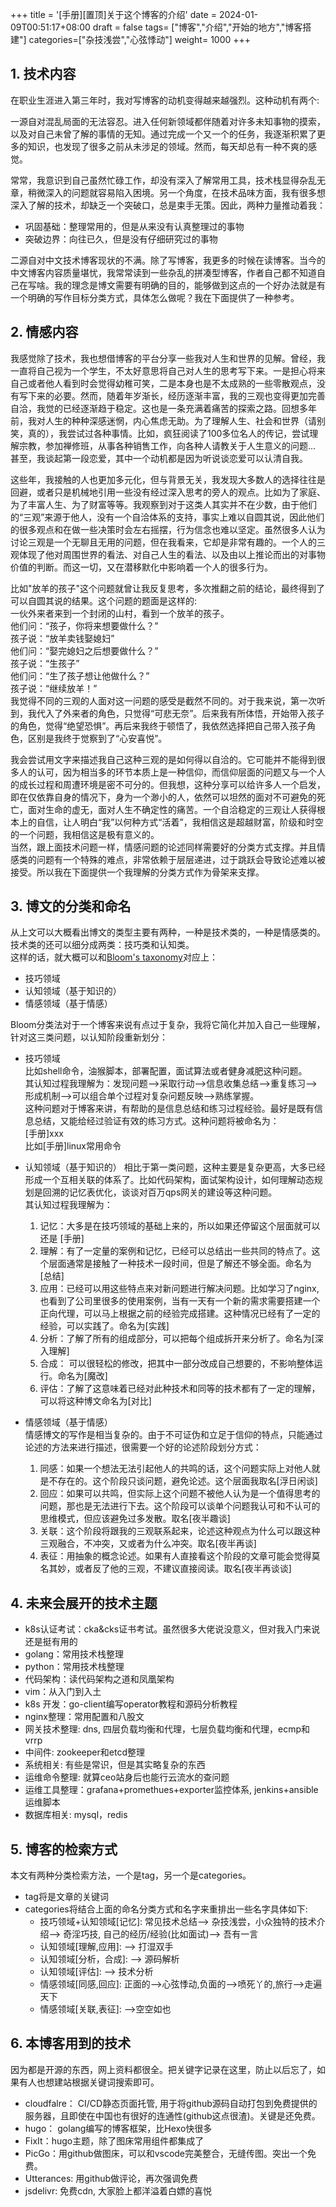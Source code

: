 +++
title =  '[手册][置顶]关于这个博客的介绍'
date = 2024-01-09T00:51:17+08:00
draft = false
tags= ["博客","介绍","开始的地方","博客搭建"]
categories=["杂技浅尝","心弦悸动"]
weight= 1000
+++

## 1. 技术内容
在职业生涯进入第三年时，我对写博客的动机变得越来越强烈。这种动机有两个:

一源自对混乱局面的无法容忍。进入任何新领域都伴随着对许多未知事物的摸索，以及对自己未曾了解的事情的无知。通过完成一个又一个的任务，我逐渐积累了更多的知识，也发现了很多之前从未涉足的领域。然而，每天却总有一种不爽的感觉。  

常常，我意识到自己虽然忙碌工作，却没有深入了解常用工具，技术栈显得杂乱无章，稍微深入的问题就容易陷入困境。另一个角度，在技术品味方面，我有很多想深入了解的技术，却缺乏一个突破口，总是束手无策。因此，两种力量推动着我：
- 巩固基础：整理常用的，但是从来没有认真整理过的事物
- 突破边界：向往已久，但是没有仔细研究过的事物 
  
二源自对中文技术博客现状的不满。除了写博客，我更多的时候在读博客。当今的中文博客内容质量堪忧，我常常读到一些杂乱的拼凑型博客，作者自己都不知道自己在写啥。我的理念是博文需要有明确的目的，能够做到这点的一个好办法就是有一个明确的写作目标分类方式，具体怎么做呢？我在下面提供了一种参考。  

## 2. 情感内容
我感觉除了技术，我也想借博客的平台分享一些我对人生和世界的见解。曾经，我一直将自己视为一个学生，不太好意思将自己对人生的思考写下来。一是担心将来自己或者他人看到时会觉得幼稚可笑，二是本身也是不太成熟的一些零散观点，没有写下来的必要。然而，随着年岁渐长，经历逐渐丰富，我的三观也变得更加完善自洽，我觉的已经逐渐趋于稳定。这也是一条充满着痛苦的探索之路。回想多年前，我对人生的种种深感迷惘，内心焦虑无助。为了理解人生、社会和世界（请别笑，真的），我尝试过各种事情。比如，疯狂阅读了100多位名人的传记，尝试理解宗教，参加禅修班，从事各种销售工作，向各种人请教关于人生意义的问题... 甚至，我谈起第一段恋爱，其中一个动机都是因为听说谈恋爱可以认清自我。  

这些年，我接触的人也更加多元化，但与背景无关，我发现大多数人的选择往往是回避，或者只是机械地引用一些没有经过深入思考的旁人的观点。比如为了家庭、为了丰富人生、为了财富等等。我观察到对于这类人其实并不在少数，由于他们的“三观”来源于他人，没有一个自洽体系的支持，事实上难以自圆其说，因此他们的很多观点和在做一些决策时会左右摇摆，行为信念也难以坚定。虽然很多人认为讨论三观是一个无聊且无用的问题，但在我看来，它却是非常有趣的。一个人的三观体现了他对周围世界的看法、对自己人生的看法、以及由以上推论而出的对事物价值的判断。而这一切，又在潜移默化中影响着一个人的很多行为。  

比如"放羊的孩子"这个问题就曾让我反复思考，多次推翻之前的结论，最终得到了可以自圆其说的结果。这个问题的题面是这样的:  
一伙外来者来到一个封闭的山村，看到一个放羊的孩子。  
他们问：“孩子，你将来想要做什么？”  
孩子说：“放羊卖钱娶媳妇”  
他们问：“娶完媳妇之后想要做什么？”  
孩子说：“生孩子”  
他们问：“生了孩子想让他做什么？”  
孩子说：“继续放羊！”  
我觉得不同的三观的人面对这一问题的感受是截然不同的。对于我来说，第一次听到，我代入了外来者的角色，只觉得“可悲无奈”。后来我有所体悟，开始带入孩子的角色，觉得“绝望恐惧”。再后来我终于顿悟了，我依然选择把自己带入孩子角色，区别是我终于觉察到了“心安喜悦”。  

我会尝试用文字来描述我自己这种三观的是如何得以自洽的。它可能并不能得到很多人的认可，因为相当多的环节本质上是一种信仰，而信仰层面的问题又与一个人的成长过程和周遭环境是密不可分的。但我想，这种分享可以给许多人一个启发，即在仅依靠自身的情况下，身为一个渺小的人，依然可以坦然的面对不可避免的死亡，面对生命的虚无，面对人生不确定性的痛苦。一个自洽稳定的三观让人获得根本上的自信，让人明白“我”以何种方式“活着”，我相信这是超越财富，阶级和时空的一个问题，我相信这是极有意义的。  
当然，跟上面技术问题一样，情感问题的论述同样需要好的分类方式支撑。并且情感类的问题有一个特殊的难点，非常依赖于层层递进，过于跳跃会导致论述难以被接受。所以我在下面提供一个我理解的分类方式作为骨架来支撑。  

## 3. 博文的分类和命名
从上文可以大概看出博文的类型主要有两种，一种是技术类的，一种是情感类的。技术类的还可以细分成两类：技巧类和认知类。  
这样的话，就大概可以和[Bloom's taxonomy](https://en.wikipedia.org/wiki/Bloom%27s_taxonomy)对应上：  
- 技巧领域  
- 认知领域（基于知识的）  
- 情感领域（基于情感）  

Bloom分类法对于一个博客来说有点过于复杂，我将它简化并加入自己一些理解，针对这三类问题，以认知阶段重新划分：  
- 技巧领域  
比如shell命令，油猴脚本，部署配置，面试算法或者健身减肥这种问题。  
其认知过程我理解为：发现问题-->采取行动-->信息收集总结-->重复练习-->形成机制-->可以组合单个过程对复杂问题反映-->熟练掌握。  
这种问题对于博客来讲，有帮助的是信息总结和练习过程经验。最好是既有信息总结，又能给经过验证有效的练习方式。这种问题将被命名为：  
[手册]xxx  
比如[手册]linux常用命令

- 认知领域（基于知识的）
相比于第一类问题，这种主要是复杂更高，大多已经形成一个互相关联的体系了。比如代码架构，面试架构设计，如何理解动态规划是回溯的记忆表优化，谈谈对百万qps网关的建设等这种问题。  
其认知过程我理解为：  
  1. 记忆：大多是在技巧领域的基础上来的，所以如果还停留这个层面就可以还是 [手册]
  2. 理解：有了一定量的案例和记忆，已经可以总结出一些共同的特点了。这个层面通常是接触了一种技术一段时间，但是了解还不够全面。命名为 [总结]  
  3. 应用：已经可以用这些特点来对新问题进行解决问题。比如学习了nginx, 也看到了公司里很多的使用案例，当有一天有一个新的需求需要搭建一个正向代理，可以马上根据之前的经验完成搭建。这种情况已经有了一定的经验，可以实践了。命名为[实践]  
  4. 分析：了解了所有的组成部分，可以把每个组成拆开来分析了。命名为[深入理解]
  5. 合成： 可以很轻松的修改，把其中一部分改成自己想要的，不影响整体运行。命名为[魔改]
  6. 评估：了解了这意味着已经对此种技术和同等的技术都有了一定的理解，可以将这种博文命名为[对比]  


- 情感领域（基于情感）  
情感博文的写作是相当复杂的。由于不可证伪和立足于信仰的特点，只能通过论述的方法来进行描述，很需要一个好的论述阶段划分方式：
  1. 同感：如果一个想法无法引起他人的共鸣的话，这个问题实际上对他人就是不存在的。这个阶段只谈问题，避免论述。这个层面我取名[浮日闲谈]
  2. 回应：如果可以共鸣，但实际上这个问题不被他人认为是一个值得思考的问题，那也是无法进行下去。这个阶段可以谈单个问题我认可和不认可的思维模式，但应该避免过多发散。取名[夜半趣谈]
  3. 关联：这个阶段将跟我的三观联系起来，论述这种观点为什么可以跟这种三观融合，不冲突，又或者为什么冲突。取名[夜半再谈] 
  4. 表征：用抽象的概念论述。如果有人直接看这个阶段的文章可能会觉得莫名其妙，或者反了他的三观，不建议直接阅读。取名[夜半再谈谈]


## 4. 未来会展开的技术主题
- k8s认证考试：cka&cks证书考试。虽然很多大佬说没意义，但对我入门来说还是挺有用的
- golang：常用技术栈整理
- python：常用技术栈整理
- 代码架构：读代码架构之道和凤凰架构
- vim：从入门到入土
- k8s 开发：go-client编写operator教程和源码分析教程
- nginx整理：常用配置和八股文
- 网关技术整理: dns, 四层负载均衡和代理，七层负载均衡和代理，ecmp和vrrp
- 中间件: zookeeper和etcd整理
- 系统相关: 有些是常识，但是其实略复杂的东西
- 运维命令整理: 就算ceo站身后也能行云流水的查问题
- 运维工具整理：grafana+promethues+exporter监控体系, jenkins+ansible运维脚本
- 数据库相关: mysql，redis

## 5. 博客的检索方式
本文有两种分类检索方法，一个是tag，另一个是categories。
- tag将是文章的关键词
- categories将结合上面的命名分类方式和名字来重排出一些名字具体如下:
  - 技巧领域+认知领域[记忆]: 常见技术总结--> 杂技浅尝，小众独特的技术介绍--> 奇淫巧技, 自己的经历/经验(比如面试)--> 吾有一言  
  - 认知领域[理解,应用]: --> 打湿双手
  - 认知领域[分析，合成]: --> 源码解析 
  - 认知领域[评估]: --> 技术分析
  - 情感领域[同感,回应]: 正面的-->心弦悸动,负面的-->喷死丫的,旅行-->走遍天下
  - 情感领域[关联,表征]: -->空空如也 

## 6. 本博客用到的技术
因为都是开源的东西，网上资料都很全。把关键字记录在这里，防止以后忘了，如果有人也想建站根据关键词搜索即可。
- cloudfalre： CI/CD静态页面托管, 用于将github源码自动打包到免费提供的服务器，且即使在中国也有很好的连通性(github这点很渣)。关键是还免费。
- hugo： golang编写的博客框架，比Hexo快很多
- FixIt：hugo主题，除了图床常用组件都集成了
- PicGo：用github做图床，可以和vscode完美整合，无缝传图。突出一个免费。
- Utterances: 用github做评论，再次强调免费
- jsdelivr: 免费cdn, 大家脸上都洋溢着白嫖的喜悦 